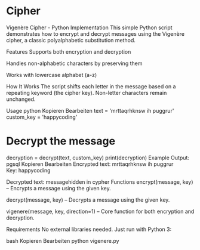 # Cipher

Vigenère Cipher - Python Implementation
This simple Python script demonstrates how to encrypt and decrypt messages using the Vigenère cipher, a classic polyalphabetic substitution method.

Features
Supports both encryption and decryption

Handles non-alphabetic characters by preserving them

Works with lowercase alphabet (a-z)

How It Works
The script shifts each letter in the message based on a repeating keyword (the cipher key). Non-letter characters remain unchanged.

Usage
python
Kopieren
Bearbeiten
text = 'mrttaqrhknsw ih puggrur'
custom_key = 'happycoding'

# Decrypt the message
decryption = decrypt(text, custom_key)
print(decryption)
Example Output:
pgsql
Kopieren
Bearbeiten
Encrypted text: mrttaqrhknsw ih puggrur  
Key: happycoding  

Decrypted text: messagehidden in cypher
Functions
encrypt(message, key) – Encrypts a message using the given key.

decrypt(message, key) – Decrypts a message using the given key.

vigenere(message, key, direction=1) – Core function for both encryption and decryption.

Requirements
No external libraries needed. Just run with Python 3:

bash
Kopieren
Bearbeiten
python vigenere.py
